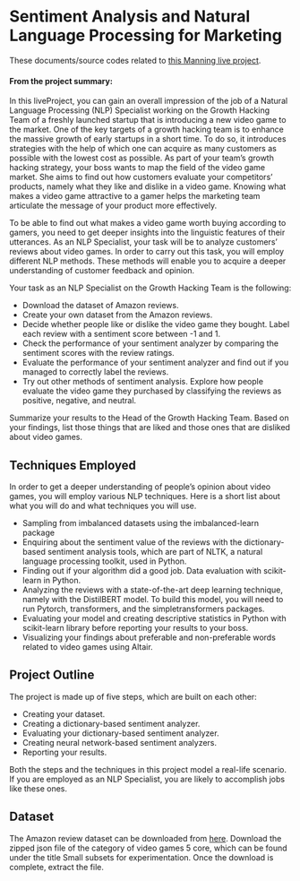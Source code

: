 # Sentiment Analysis and Natural Language Processing for Marketing

 These documents/source codes related to [this Manning live project](https://www.manning.com/liveproject/sentiment-analysis-and-natural-language-processing-for-marketing).
 
#### From the project summary:

In this liveProject, you can gain an overall impression of the job of a Natural Language Processing (NLP) Specialist working on the Growth Hacking Team of a freshly launched startup that is introducing a new video game to the market. One of the key targets of a growth hacking team is to enhance the massive growth of early startups in a short time. To do so, it introduces strategies with the help of which one can acquire as many customers as possible with the lowest cost as possible. As part of your team’s growth hacking strategy, your boss wants to map the field of the video game market. She aims to find out how customers evaluate your competitors’ products, namely what they like and dislike in a video game. Knowing what makes a video game attractive to a gamer helps the marketing team articulate the message of your product more effectively.

To be able to find out what makes a video game worth buying according to gamers, you need to get deeper insights into the linguistic features of their utterances. As an NLP Specialist, your task will be to analyze customers’ reviews about video games. In order to carry out this task, you will employ different NLP methods. These methods will enable you to acquire a deeper understanding of customer feedback and opinion.

Your task as an NLP Specialist on the Growth Hacking Team is the following:

   * Download the dataset of Amazon reviews.
   * Create your own dataset from the Amazon reviews.
   * Decide whether people like or dislike the video game they bought. Label each review with a sentiment score between -1 and 1.
   * Check the performance of your sentiment analyzer by comparing the sentiment scores with the review ratings.
   * Evaluate the performance of your sentiment analyzer and find out if you managed to correctly label the reviews.
   * Try out other methods of sentiment analysis. Explore how people evaluate the video game they purchased by classifying the reviews as positive, negative, and neutral.

Summarize your results to the Head of the Growth Hacking Team. Based on your findings, list those things that are liked and those ones that are disliked about video games.

## Techniques Employed

In order to get a deeper understanding of people’s opinion about video games, you will employ various NLP techniques. Here is a short list about what you will do and what techniques you will use.

   * Sampling from imbalanced datasets using the imbalanced-learn package
   * Enquiring about the sentiment value of the reviews with the dictionary-based sentiment analysis tools, which are part of NLTK, a natural language processing toolkit, used in Python.
   * Finding out if your algorithm did a good job. Data evaluation with scikit-learn in Python.
   * Analyzing the reviews with a state-of-the-art deep learning technique, namely with the DistilBERT model. To build this model, you will need to run Pytorch, transformers, and the simpletransformers packages.
   * Evaluating your model and creating descriptive statistics in Python with scikit-learn library before reporting your results to your boss.
   * Visualizing your findings about preferable and non-preferable words related to video games using Altair.
   
## Project Outline

The project is made up of five steps, which are built on each other:

   * Creating your dataset.
   * Creating a dictionary-based sentiment analyzer.
   * Evaluating your dictionary-based sentiment analyzer.
   * Creating neural network-based sentiment analyzers.
   * Reporting your results.

Both the steps and the techniques in this project model a real-life scenario. If you are employed as an NLP Specialist, you are likely to accomplish jobs like these ones.

## Dataset

The Amazon review dataset can be downloaded from [here](https://nijianmo.github.io/amazon/index.html). Download the zipped json file of the category of video games 5 core, which can be found under the title Small subsets for experimentation. Once the download is complete, extract the file.